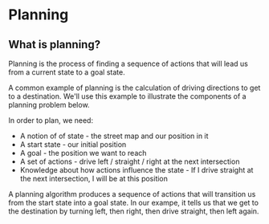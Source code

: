 # Planning

## What is planning?

Planning is the process of finding a sequence of actions that will lead us from a current state to a goal state.

A common example of planning is the calculation of driving directions to get to a destination. We'll use this example to illustrate the components of a planning problem below.

In order to plan, we need:

- A notion of of state - the street map and our position in it
- A start state - our initial position
- A goal - the position we want to reach
- A set of actions - drive left / straight / right at the next intersection
- Knowledge about how actions influence the state - If I drive straight at the next intersection, I will be at this position

A planning algorithm produces a sequence of actions that will transition us from the start state into a goal state. In our exampe, it tells us that we get to the destination by turning left, then right, then drive straight, then left again.
